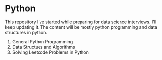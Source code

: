# Python

This repository I've started while preparing for data science interviews. I'll keep updating it. The content will be mostly python programming and data structures in python.

01. General Python Programming
02. Data Structues and Algorithms
03. Solving Leetcode Problems in Python
